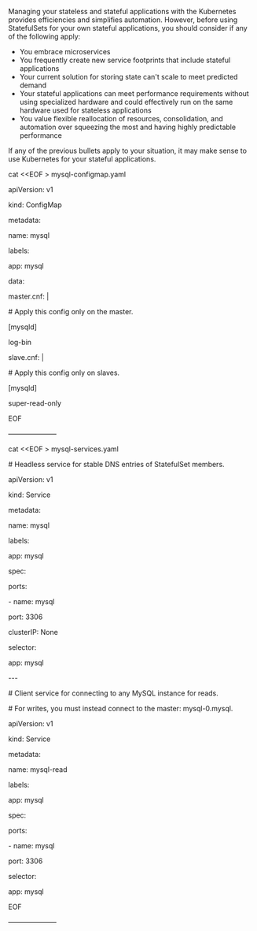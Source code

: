 Managing your stateless and stateful applications with the Kubernetes provides efficiencies and simplifies automation. However, before using StatefulSets for your own stateful applications, you should consider if any of the following apply:

- You embrace microservices
- You frequently create new service footprints that include stateful applications
- Your current solution for storing state can't scale to meet predicted demand
- Your stateful applications can meet performance requirements without using specialized hardware and could effectively run on the same hardware used for stateless applications
- You value flexible reallocation of resources, consolidation, and automation over squeezing the most and having highly predictable performance

If any of the previous bullets apply to your situation, it may make sense to use Kubernetes for your stateful applications.

cat &lt;<EOF &gt; mysql-configmap.yaml

apiVersion: v1

kind: ConfigMap

metadata:

 name: mysql

 labels:

 app: mysql

data:

 master.cnf: |

 \# Apply this config only on the master.

 \[mysqld\]

 log-bin

 slave.cnf: |

 \# Apply this config only on slaves.

 \[mysqld\]

 super-read-only

EOF

———————

cat &lt;<EOF &gt; mysql-services.yaml

\# Headless service for stable DNS entries of StatefulSet members.

apiVersion: v1

kind: Service

metadata:

 name: mysql

 labels:

 app: mysql

spec:

 ports:

 \- name: mysql

 port: 3306

 clusterIP: None

 selector:

 app: mysql

\-\-\-

\# Client service for connecting to any MySQL instance for reads.

\# For writes, you must instead connect to the master: mysql-0.mysql.

apiVersion: v1

kind: Service

metadata:

 name: mysql-read

 labels:

 app: mysql

spec:

 ports:

 \- name: mysql

 port: 3306

 selector:

 app: mysql

EOF

———————